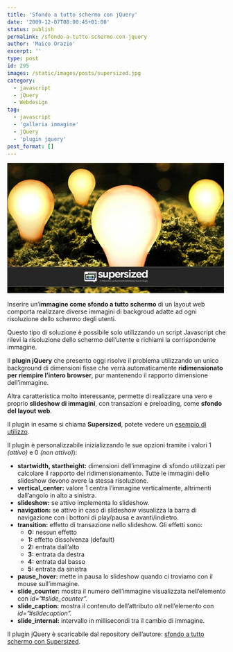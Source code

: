 ```yaml
---
title: 'Sfondo a tutto schermo con jQuery'
date: '2009-12-07T08:00:45+01:00'
status: publish
permalink: /sfondo-a-tutto-schermo-con-jquery
author: 'Maico Orazio'
excerpt: ''
type: post
id: 295
images: /static/images/posts/supersized.jpg
category:
  - javascript
  - jQuery
  - Webdesign
tag:
  - javascript
  - 'galleria immagine'
  - jQuery
  - 'plugin jquery'
post_format: []
---
```


![supersized.jpg](/static/images/posts/supersized.jpg)

Inserire un’**immagine come sfondo a tutto schermo** di un layout web comporta realizzare diverse immagini di backgroud adatte ad ogni risoluzione dello schermo degli utenti.

Questo tipo di soluzione è possibile solo utilizzando un script Javascript che rilevi la risoluzione dello schermo dell’utente e richiami la corrispondente immagine.

Il **plugin jQuery** che presento oggi risolve il problema utilizzando un unico background di dimensioni fisse che verrà automaticamente **ridimensionato per riempire l’intero browser**, pur mantenendo il rapporto dimensione dell’immagine.

Altra caratteristica molto interessante, permette di realizzare una vero e proprio **slideshow di immagini**, con transazioni e preloading, come **sfondo del layout web**.

Il plugin in esame si chiama **Supersized**, potete vedere un [esempio di utilizzo](https://github.com/buildinternet/supersized 'Default settings w/ fade demo').

Il plugin è personalizzabile inizializzando le sue opzioni tramite i valori 1 _(attivo)_ e 0 _(non attivo)_):

- **startwidth, startheight:** dimensioni dell’immagine di sfondo utilizzati per calcolare il rapporto del ridimensionamento. Tutte le immagini dello slideshow devono avere la stessa risoluzione.
- **vertical_center:** valore 1 centra l’immagine verticalmente, altrimenti dall’angolo in alto a sinistra.
- **slideshow:** se attivo implementa lo slideshow.
- **navigation:** se attivo in caso di slideshow visualizza la barra di navigazione con i bottoni di play/pausa e avanti/indietro.
- **transition:** effetto di transazione nello slideshow. Gli effetti sono:
  - **0:** nessun effetto
  - **1:** effetto dissolvenza (default)
  - **2:** entrata dall’alto
  - **3:** entrata da destra
  - **4:** entrata dal basso
  - **5:** entrata da sinistra
- **pause_hover:** mette in pausa lo slideshow quando ci troviamo con il mouse sull’immagine.
- **slide_counter:** mostra il numero dell’immagine visualizzata nell’elemento con _id=”#slide_counter”._
- **slide_caption:** mostra il contenuto dell’attributo _alt_ nell’elemento con _id=”#slidecaption”._
- **slide_internal:** intervallo in millisecondi tra il cambio di immagine.

Il plugin jQuery è scaricabile dal repository dell’autore: [sfondo a tutto schermo con Supersized](https://github.com/buildinternet/supersized 'Supersized - Full Screen Background/Slideshow jQuery Plugin').
